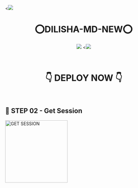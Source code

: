 <<a><img src='https://i.imgur.com/LyHic3i.gif'/></a>
<h1 align="center">⭕DILISHA-MD-NEW⭕<br></h1>
<p align="center">
<img src="https://telegra.ph/file/cad7038fe82e47f79c609.jpg" />
<<a><img src='https://i.imgur.com/LyHic3i.gif'/></a>
</p>





<br>

<div align="center">
 
  <h1>👇 DEPLOY NOW 👇</h1>
</div>

<br>


## 🎀 STEP 02 -  Get Session

<a href="https://vajirapair-3ea4809cee5a.herokuapp.com/"><img src="https://img.shields.io/badge/QR%20OR%20PAIR%20CODE-blue" alt="GET SESSION" width="200"></a>

  


